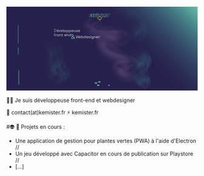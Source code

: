 ![Cover](https://github.com/adelinecodeuronline/adelinecodeuronline/blob/main/banniere.jpg)

👩‍💻 Je suis développeuse front-end et webdesigner

💬 contact(at)kemister.fr
⚡ kemister.fr

#👽 👾 Projets en cours :
- Une application de gestion pour plantes vertes (PWA) à l'aide d'Electron //
- Un jeu développé avec Capacitor en cours de publication sur Playstore  //
- [...]

